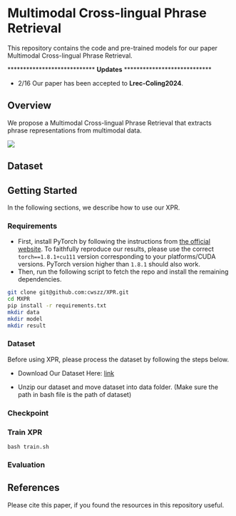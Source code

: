 # Multimodal Cross-lingual Phrase Retrieval
This repository contains the code and pre-trained models for our paper Multimodal Cross-lingual Phrase Retrieval.

**************************** **Updates** ****************************

- 2/16 Our paper has been accepted to **Lrec-Coling2024**.

## Overview

We propose a Multimodal Cross-lingual Phrase Retrieval that extracts phrase representations from multimodal data.

![](figure/overview_xpr.png)

## Dataset



## Getting Started
In the following sections, we describe how to use our XPR.
### Requirements
- First, install PyTorch by following the instructions from [the official website](https://pytorch.org). To faithfully reproduce our results, please use the correct `torch==1.8.1+cu111` version corresponding to your platforms/CUDA versions. PyTorch version higher than `1.8.1` should also work. 
- Then, run the following script to fetch the repo and install the remaining dependencies.
```bash
git clone git@github.com:cwszz/XPR.git
cd MXPR
pip install -r requirements.txt
mkdir data
mkdir model
mkdir result
```
### Dataset

Before using XPR, please process the dataset by following the steps below.

- Download Our Dataset Here: [link]()

- Unzip our dataset and move dataset into data folder. (Make sure the path in bash file is the path of dataset)

### Checkpoint


### Train XPR
<!-- Download XLMR checkpoint from Huggingface page: [link](https://huggingface.co/xlm-roberta-base). -->
```
bash train.sh
```

### Evaluation




## References
Please cite this paper, if you found the resources in this repository useful.
<!-- Train our method:

```
CUDA_VISIBLE_DEVICES=0,1 python3 -m torch.distributed.launch  --nproc_per_node=2 \
--master_port 29501 trainMoCo.py --output_log_dir log_output --seed 42 \
--T_para 0.06 --simclr 0 --quene_length 0  --all_sentence_num 32 --train_sample_num 4 \
--dev_sample_num 32 --dev_only_q_encoder 1 --lg 'fr'
``` -->


<!-- ```
CUDA_VISIBLE_DEVICES=0 python3 -m torch.distributed.launch --nproc_per_node=1 --master_port 29501 predict.py  --lg 'fr' --sn '32' --test_lg 'fr' \
--output_log_dir 'test_result' --simclr 0 --quene_length 0 --T_para 0.06 --seed 42 --test_dev 0 --unsupervised 0 --wolinear 0
``` -->



<!-- ## Results:


### Supervised Setting

|Model|ar-en|de-en|en-es|en-fr|en-ja|en-ko|en-ru|en-zh|avg|
|:--:|:--:|:--:|:--:|:--:|:--:|:--:|:--:|:--:|:--:|
|CLWE|56.14|33.62|63.71|51.26|31.62|50.14|38.67|30.02|44.40|
|CLSE|20.58|18.79|36.06|26.60|16.73|24.58|21.32|17.69|22.79|
|XPR|**88.63**|**81.44**|**84.53**|**80.18**|**87.32**|**80.83**|**91.00**|**77.62**|**83.94**|

 -->
